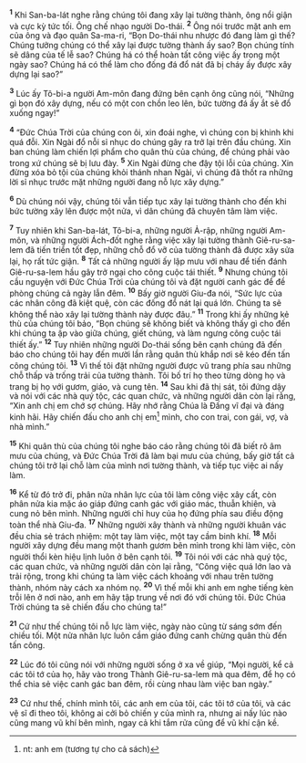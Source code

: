 <sup><b>1</b></sup> Khi San-ba-lát nghe rằng chúng tôi đang xây lại tường thành, ông nổi giận và cực kỳ tức tối. Ông chế nhạo người Do-thái. <sup><b>2</b></sup> Ông nói trước mặt anh em của ông và đạo quân Sa-ma-ri, “Bọn Do-thái nhu nhược đó đang làm gì thế? Chúng tưởng chúng có thể xây lại được tường thành ấy sao? Bọn chúng tính sẽ dâng của tế lễ sao? Chúng há có thể hoàn tất công việc ấy trong một ngày sao? Chúng há có thể làm cho đống đá đổ nát đã bị cháy ấy được xây dựng lại sao?”

<sup><b>3</b></sup> Lúc ấy Tô-bi-a người Am-môn đang đứng bên cạnh ông cũng nói, “Những gì bọn đó xây dựng, nếu có một con chồn leo lên, bức tường đá ấy ắt sẽ đổ xuống ngay!”

<sup><b>4</b></sup> “Đức Chúa Trời của chúng con ôi, xin đoái nghe, vì chúng con bị khinh khi quá đỗi. Xin Ngài đổ nỗi sỉ nhục do chúng gây ra trở lại trên đầu chúng. Xin ban chúng làm chiến lợi phẩm cho quân thù của chúng, để chúng phải vào trong xứ chúng sẽ bị lưu đày. <sup><b>5</b></sup> Xin Ngài đừng che đậy tội lỗi của chúng. Xin đừng xóa bỏ tội của chúng khỏi thánh nhan Ngài, vì chúng đã thốt ra những lời sỉ nhục trước mặt những người đang nỗ lực xây dựng.”

<sup><b>6</b></sup> Dù chúng nói vậy, chúng tôi vẫn tiếp tục xây lại tường thành cho đến khi bức tường xây lên được một nửa, vì dân chúng đã chuyên tâm làm việc.

<sup><b>7</b></sup> Tuy nhiên khi San-ba-lát, Tô-bi-a, những người Ả-rập, những người Am-môn, và những người Ách-đốt nghe rằng việc xây lại tường thành Giê-ru-sa-lem đã tiến triển tốt đẹp, những chỗ đổ vỡ của tường thành đã được xây sửa lại, họ rất tức giận. <sup><b>8</b></sup> Tất cả những người ấy lập mưu với nhau để tiến đánh Giê-ru-sa-lem hầu gây trở ngại cho công cuộc tái thiết. <sup><b>9</b></sup> Nhưng chúng tôi cầu nguyện với Đức Chúa Trời của chúng tôi và đặt người canh gác để đề phòng chúng cả ngày lẫn đêm. <sup><b>10</b></sup> Bấy giờ người Giu-đa nói, “Sức lực của các nhân công đã kiệt quệ, còn các đống đổ nát lại quá lớn. Chúng ta sẽ không thể nào xây lại tường thành này được đâu.” <sup><b>11</b></sup> Trong khi ấy những kẻ thù của chúng tôi bảo, “Bọn chúng sẽ không biết và không thấy gì cho đến khi chúng ta ập vào giữa chúng, giết chúng, và làm ngưng công cuộc tái thiết ấy.” <sup><b>12</b></sup> Tuy nhiên những người Do-thái sống bên cạnh chúng đã đến báo cho chúng tôi hay đến mười lần rằng quân thù khắp nơi sẽ kéo đến tấn công chúng tôi. <sup><b>13</b></sup> Vì thế tôi đặt những người được vũ trang phía sau những chỗ thấp và trống trải của tường thành. Tôi bố trí họ theo từng dòng họ và trang bị họ với gươm, giáo, và cung tên. <sup><b>14</b></sup> Sau khi đã thị sát, tôi đứng dậy và nói với các nhà quý tộc, các quan chức, và những người dân còn lại rằng, “Xin anh chị em chớ sợ chúng. Hãy nhớ rằng Chúa là Đấng vĩ đại và đáng kinh hãi. Hãy chiến đấu cho anh chị em[^1-1f28cf76-d758-4a4e-a54f-b20c5e01bea2] mình, cho con trai, con gái, vợ, và nhà mình.”

<sup><b>15</b></sup> Khi quân thù của chúng tôi nghe báo cáo rằng chúng tôi đã biết rõ âm mưu của chúng, và Đức Chúa Trời đã làm bại mưu của chúng, bấy giờ tất cả chúng tôi trở lại chỗ làm của mình nơi tường thành, và tiếp tục việc ai nấy làm.

<sup><b>16</b></sup> Kể từ đó trở đi, phân nửa nhân lực của tôi làm công việc xây cất, còn phân nửa kia mặc áo giáp đứng canh gác với giáo mác, thuẫn khiên, và cung nỏ bên mình. Những người chỉ huy của họ đứng phía sau điều động toàn thể nhà Giu-đa. <sup><b>17</b></sup> Những người xây thành và những người khuân vác đều chia sẻ trách nhiệm: một tay làm việc, một tay cầm binh khí. <sup><b>18</b></sup> Mỗi người xây dựng đều mang một thanh gươm bên mình trong khi làm việc, còn người thổi kèn hiệu lịnh luôn ở bên cạnh tôi. <sup><b>19</b></sup> Tôi nói với các nhà quý tộc, các quan chức, và những người dân còn lại rằng, “Công việc quá lớn lao và trải rộng, trong khi chúng ta làm việc cách khoảng với nhau trên tường thành, nhóm này cách xa nhóm nọ. <sup><b>20</b></sup> Vì thế mỗi khi anh em nghe tiếng kèn trỗi lên ở nơi nào, anh em hãy tập trung về nơi đó với chúng tôi. Đức Chúa Trời chúng ta sẽ chiến đấu cho chúng ta!”

<sup><b>21</b></sup> Cứ như thế chúng tôi nỗ lực làm việc, ngày nào cũng từ sáng sớm đến chiều tối. Một nửa nhân lực luôn cầm giáo đứng canh chừng quân thù đến tấn công.

<sup><b>22</b></sup> Lúc đó tôi cũng nói với những người sống ở xa về giúp, “Mọi người, kể cả các tôi tớ của họ, hãy vào trong Thành Giê-ru-sa-lem mà qua đêm, để họ có thể chia sẻ việc canh gác ban đêm, rồi cùng nhau làm việc ban ngày.”

<sup><b>23</b></sup> Cứ như thế, chính mình tôi, các anh em của tôi, các tôi tớ của tôi, và các vệ sĩ đi theo tôi, không ai cởi bỏ chiến y của mình ra, nhưng ai nấy lúc nào cũng mang vũ khí bên mình, ngay cả khi tắm rửa cũng để vũ khí cận kề.

[^1-1f28cf76-d758-4a4e-a54f-b20c5e01bea2]: nt: anh em (tương tự cho cả sách)